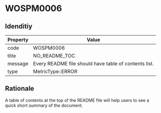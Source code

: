 # WOSPM0006

## Idenditiy

| Property        | Value           |
| ------------- |-------------|
| code      | WOSPM0006 |
| title      | NO_README_TOC      |
| message | Every README file should have table of contents list.     |
| type | MetricType::ERROR      |

## Rationale

A table of contents at the top of the README file will help users to see a quick short summary of the document.
